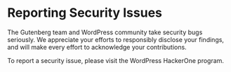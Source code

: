 # Reporting Security Issues
The Gutenberg team and WordPress community take security bugs seriously. We appreciate your efforts to responsibly disclose your findings, and will make every effort to acknowledge your contributions.

To report a security issue, please visit the WordPress HackerOne program.
